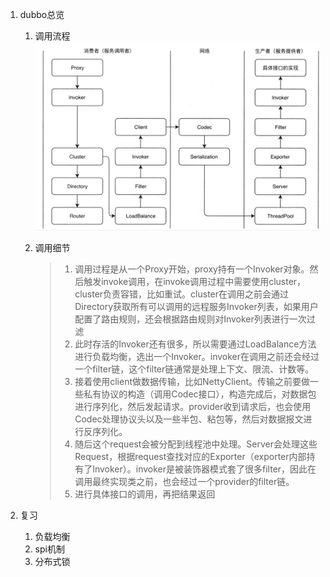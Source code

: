 1. dubbo总览

   1. 调用流程![image-20211016151924103](image-20211016151924103.png)

   2. 调用细节

      > 1. 调用过程是从一个Proxy开始，proxy持有一个Invoker对象。然后触发invoke调用，在invoke调用过程中需要使用cluster，cluster负责容错，比如重试。cluster在调用之前会通过Directory获取所有可以调用的远程服务Invoker列表，如果用户配置了路由规则，还会根据路由规则对Invoker列表进行一次过滤
      > 2. 此时存活的Invoker还有很多，所以需要通过LoadBalance方法进行负载均衡，选出一个Invoker。invoker在调用之前还会经过一个filter链，这个filter链通常是处理上下文、限流、计数等。
      > 3. 接着使用client做数据传输，比如NettyClient。传输之前要做一些私有协议的构造（调用Codec接口），构造完成后，对数据包进行序列化，然后发起请求。provider收到请求后，也会使用Codec处理协议头以及一些半包、粘包等，然后对数据报文进行反序列化。
      > 4. 随后这个request会被分配到线程池中处理。Server会处理这些Request，根据request查找对应的Exporter（exporter内部持有了Invoker）。invoker是被装饰器模式套了很多filter，因此在调用最终实现类之前，也会经过一个provider的filter链。
      > 5. 进行具体接口的调用，再把结果返回
      >
      > 

2. 复习
   1. 负载均衡
   2. spi机制
   3. 分布式锁